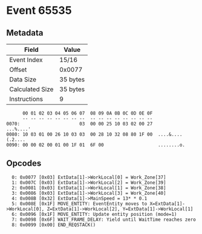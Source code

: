 # Event 65535

## Metadata

| Field           | Value    |
|-----------------|----------|
| Event Index     | 15/16    |
| Offset          | 0x0077   |
| Data Size       | 35 bytes |
| Calculated Size | 35 bytes |
| Instructions    | 9        |

```
      00 01 02 03 04 05 06 07  08 09 0A 0B 0C 0D 0E 0F
      -- -- -- -- -- -- -- --  -- -- -- -- -- -- -- --
0070:                      03  00 00 25 10 03 02 00 27         ...%....'
0080: 10 03 01 00 26 10 03 03  00 28 10 32 08 80 1F 00  ....&....(.2....
0090: 00 00 02 00 01 00 1F 01  6F 00                    ........o.      
```

## Opcodes

```
  0: 0x0077 [0x03] ExtData[1]->WorkLocal[0] = Work_Zone[37]
  1: 0x007C [0x03] ExtData[1]->WorkLocal[2] = Work_Zone[39]
  2: 0x0081 [0x03] ExtData[1]->WorkLocal[1] = Work_Zone[38]
  3: 0x0086 [0x03] ExtData[1]->WorkLocal[3] = Work_Zone[40]
  4: 0x008B [0x32] ExtData[1]->MainSpeed = 13* * 0.1
  5: 0x008E [0x1F] MOVE_ENTITY: EventEntity moves to X=ExtData[1]->WorkLocal[0], Z=ExtData[1]->WorkLocal[2], Y=ExtData[1]->WorkLocal[1]
  6: 0x0096 [0x1F] MOVE_ENTITY: Update entity position (mode=1)
  7: 0x0098 [0x6F] WAIT_FRAME_DELAY: Yield until WaitTime reaches zero
  8: 0x0099 [0x00] END_REQSTACK()
```

